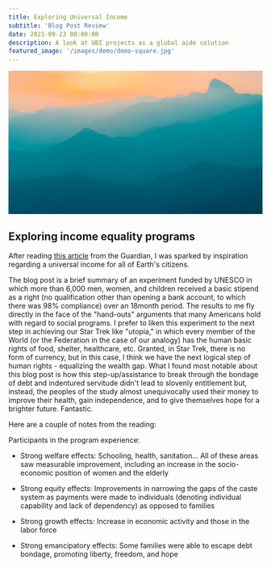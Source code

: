 ```yaml
---
title: Exploring Universal Income
subtitle: 'Blog Post Review'
date: 2021-09-23 00:00:00
description: A look at UBI projects as a global aide solution
featured_image: '/images/demo/demo-square.jpg'
---
```


![My image Name](/images/demo/demo-landscape.jpg)

## Exploring income equality programs

After reading <a href = "https://www.theguardian.com/business/economics-blog/2014/dec/18/incomes-scheme-transforms-lives-poor">this article</a> from the Guardian, I was sparked by inspiration regarding a universal income for all of Earth's citizens.

The blog post is a brief summary of an experiment funded by UNESCO in which more than 6,000 men, women, and children received a basic stipend as a right (no qualification other than opening a bank account, to which there was 98% compliance) over an 18month period.  The results to me fly directly in the face of the "hand-outs" arguments that many Americans hold with regard to social programs.  I prefer to liken this experiment to the next step in achieving our Star Trek like "utopia," in which every member of the World (or the Federation in the case of our analogy) has the human basic rights of food, shelter, healthcare, etc.  Granted, in Star Trek, there is no form of currency, but in this case, I think we have the next logical step of human rights - equalizing the wealth gap.  What I found most notable about this blog post is how this step-up/assistance to break through the bondage of debt and indentured servitude didn't lead to slovenly entitlement but, instead, the peoples of the study almost unequivocally used their money to improve their health, gain independence, and to give themselves hope for a brighter future.  Fantastic.  

Here are a couple of notes from the reading:

Participants in the program experience:

- Strong welfare effects: Schooling, health, sanitation...  All of these areas saw measurable improvement, including an increase in the socio-economic position of women and the elderly

- Strong equity effects: Improvements in narrowing the gaps of the caste system as payments were made to individuals (denoting individual capability and lack of dependency) as opposed to families

- Strong growth effects: Increase in economic activity and those in the labor force

- Strong emancipatory effects: Some families were able to escape debt bondage, promoting liberty, freedom, and hope
